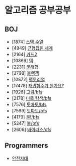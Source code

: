 # 알고리즘 공부공부

## BOJ

- [1874] [스택 수열](https://www.acmicpc.net/problem/1874)
- [4949] [균형잡힌 세계](https://www.acmicpc.net/problem/4949)
- [2164] [카드2](https://www.acmicpc.net/problem/2164)
- [10866] [덱](https://www.acmicpc.net/problem/10866)
- [2231] [분해합](https://www.acmicpc.net/problem/2231)
- [2798] [블랙잭](https://www.acmicpc.net/problem/2798)
- [10872] [팩토리얼](https://www.acmicpc.net/problem/10872)
- [17478] [재귀함수가 뭔가요?](https://www.acmicpc.net/problem/17478)
- [1926] [그림/bfs](https://www.acmicpc.net/problem/1926)
- [2178] [미로 탐색/bfs](https://www.acmicpc.net/problem/2178)
- [7576] [토마토/bfs](https://www.acmicpc.net/problem/7576)
- [7569] [토마토/bfs](https://www.acmicpc.net/problem/7569)
- [4179] [불!/bfs](https://www.acmicpc.net/problem/4179)
- [5247] [불/bfs](https://www.acmicpc.net/problem/5247)
- [2606] [바이러스/dfs](https://www.acmicpc.net/problem/5247)

## Programmers

- [안전지대](https://school.programmers.co.kr/learn/courses/30/lessons/120866)
